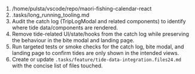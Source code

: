 1. /home/pulsta/vscode/repo/maori-fishing-calendar-react
2. .tasks/long_running_tooling.md
3. Audit the catch log (TripLogModal and related components) to identify where tide data/components are rendered.
4. Remove tide-related UI/state/hooks from the catch log while preserving the behaviour in the bite modal and landing page.
5. Run targeted tests or smoke checks for the catch log, bite modal, and landing page to confirm tides are only shown in the intended views.
6. Create or update `.tasks/feature/tide-data-integration.files24.md` with the concise list of files touched.
